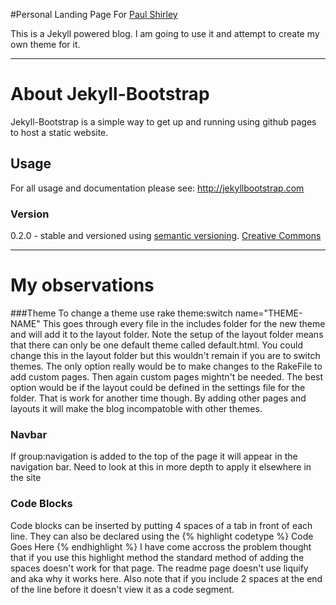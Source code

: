 [shirp-w]: http://shirp.github.com
[shirp-r]: http://github.com/shirp
#Personal Landing Page For [Paul Shirley][shirp-w]

This is a Jekyll powered blog. I am going to use it and attempt to create my own theme for it.

______________________________
# About Jekyll-Bootstrap

Jekyll-Bootstrap is a simple way to get up and running using github pages to host a static website.

## Usage

For all usage and documentation please see: <http://jekyllbootstrap.com>

### Version

0.2.0 - stable and versioned using [semantic versioning](http://semver.org/).
[Creative Commons](http://creativecommons.org/licenses/by-nc-sa/3.0/)
______________________________

# My observations

###Theme
To change a theme use  rake theme:switch name="THEME-NAME"  This goes through every file in the includes folder for the new theme and will add it to the layout folder. Note the setup of the layout folder means that there can only be one default theme called default.html. You could change this in the layout folder but this wouldn't remain if you are to switch themes. The only option really would be to make changes to the RakeFile to add custom pages. Then again custom pages mightn't be needed. The best option would be if the layout could be defined in the settings file for the folder. That is work for another time though. By adding other pages and layouts it will make the blog incompatoble with other themes.

### Navbar
If group:navigation is added to the top of the page it will appear in the navigation bar. Need to look at this in more depth to apply it elsewhere in the site

### Code Blocks
Code blocks can be inserted by putting 4 spaces of a tab in front of each line. They can also be declared using the 
    {% highlight codetype %}
        Code Goes Here
    {% endhighlight %}
I have come accross the problem thought that if you use this highlight method the standard method of adding the spaces doesn't work for that page. The readme page doesn't use liquify and aka why it works here. Also note that if you include 2 spaces at the end of the line before it doesn't view it as a code segment.





